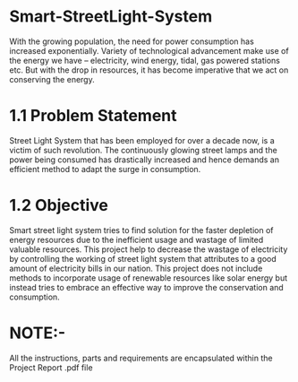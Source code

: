 # Smart-StreetLight-System
With the growing population, the need for power consumption has increased exponentially. Variety of technological advancement make use of the energy we have – electricity, wind energy, tidal, gas powered stations etc. But with the drop in resources, it has become imperative that we act on conserving the energy.
# 1.1 Problem Statement
Street Light System that has been employed for over a decade now, is a victim of such revolution. The continuously glowing street lamps and the power being consumed has drastically increased and hence demands an efficient method to adapt the surge in consumption.
# 1.2 Objective
Smart street light system tries to find solution for the faster depletion of energy resources due to the inefficient usage and wastage of limited valuable resources. This project help to decrease the wastage of electricity by controlling the working of street light system that attributes to a good amount of electricity bills in our nation. This project does not include methods to incorporate usage of renewable resources like solar energy but instead tries to embrace an effective way to improve the conservation and consumption.


# NOTE:-
All the instructions, parts and requirements are encapsulated within the Project Report .pdf file

